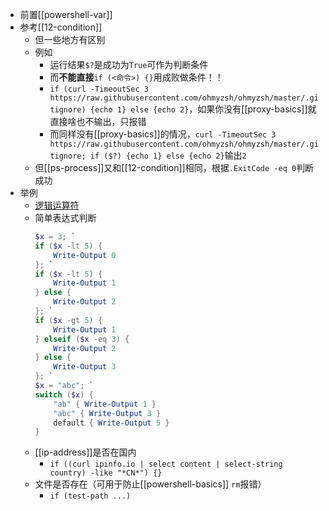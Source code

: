 - 前置[[powershell-var]]
- 参考[[12-condition]]
  - 但一些地方有区别
  - 例如
    - 运行结果`$?`是成功为`True`可作为判断条件
    - 而**不能直接**`if (<命令>) {}`用成败做条件！！
    - `if (curl -TimeoutSec 3 https://raw.githubusercontent.com/ohmyzsh/ohmyzsh/master/.gitignore) {echo 1} else {echo 2}`，如果你没有[[proxy-basics]]就直接啥也不输出，只报错
    - 而同样没有[[proxy-basics]]的情况，`curl -TimeoutSec 3 https://raw.githubusercontent.com/ohmyzsh/ohmyzsh/master/.gitignore; if ($?) {echo 1} else {echo 2}`输出`2`
  - 但[[ps-process]]又和[[12-condition]]相同，根据`.ExitCode -eq 0`判断成功
- 举例
  - [逻辑运算符](https://learn.microsoft.com/zh-cn/powershell/module/microsoft.powershell.core/about/about_logical_operators?view=powershell-7.3)
  - 简单表达式判断
    ```powershell
    $x = 3; `
    if ($x -lt 5) {
        Write-Output 0
    }; `
    if ($x -lt 5) {
        Write-Output 1
    } else {
        Write-Output 2
    }; `
    if ($x -gt 5) {
        Write-Output 1
    } elseif ($x -eq 3) {
        Write-Output 2
    } else {
        Write-Output 3
    }; `
    $x = "abc"; `
    switch ($x) {
        "ab" { Write-Output 1 }
        "abc" { Write-Output 3 }
        default { Write-Output 5 }
    }
    ```
  - [[ip-address]]是否在国内
    - `if ((curl ipinfo.io | select content | select-string country) -like "*CN*") {}`
  - 文件是否存在（可用于防止[[powershell-basics]] `rm`报错）
    - `if (test-path ...)`